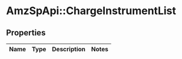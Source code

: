 # AmzSpApi::ChargeInstrumentList

## Properties
Name | Type | Description | Notes
------------ | ------------- | ------------- | -------------

